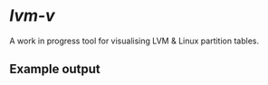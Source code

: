 # *lvm-v*

A work in progress tool for visualising LVM & Linux partition tables.

## Example output

